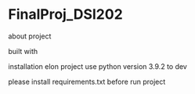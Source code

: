 # FinalProj_DSI202

about project

built with

installation
elon project use python version 3.9.2 to dev

please install requirements.txt
before run project
